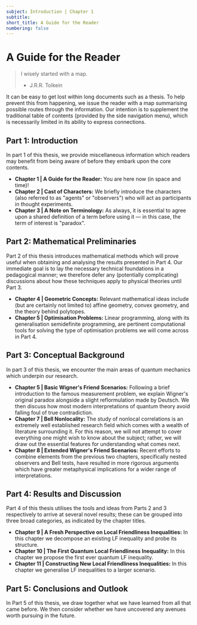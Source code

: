 ```yaml
---
subject: Introduction | Chapter 1
subtitle:
short_title: A Guide for the Reader
numbering: false
---
```


# A Guide for the Reader

> I wisely started with a map.
> - J.R.R. Tolkein

It can be easy to get lost within long documents such as a thesis. To help prevent this from happening, we issue the reader with a map summarising possible routes through the information. Our intention is to supplement the traditional table of contents (provided by the side navigation menu), which is necessarily limited in its ability to express connections.

## **Part 1: Introduction**

In part 1 of this thesis, we provide miscellaneous information which readers may benefit from being aware of before they embark upon the core contents.

- **Chapter 1 | A Guide for the Reader:**  You are here now (in space and time)!
- **Chapter 2 | Cast of Characters:** We briefly introduce the characters (also referred to as "agents" or "observers") who will act as participants in thought experiments.
- **Chapter 3 | A Note on Terminology:** As always, it is essential to agree upon a shared definition of a term before using it — in this case, the term of interest is "paradox".

## **Part 2: Mathematical Preliminaries**

Part 2 of this thesis introduces mathematical methods which will prove useful when obtaining and analysing the results presented in Part 4. Our immediate goal is to lay the necessary technical foundations in a pedagogical manner; we therefore defer any (potentially complicating) discussions about how these techniques apply to physical theories until Part 3.

- **Chapter 4 | Geometric Concepts:**  Relevant mathematical ideas include (but are certainly not limited to) affine geometry, convex geometry, and the theory behind polytopes. 
- **Chapter 5 | Optimisation Problems:**  Linear programming, along with its generalisation semidefinite programming, are pertinent computational tools for solving the type of optimisation problems we will come across in Part 4.

## **Part 3: Conceptual Background**

In part 3 of this thesis, we encounter the main areas of quantum mechanics which underpin our research.

- **Chapter 5 | Basic Wigner's Friend Scenarios:** Following a brief introduction to the famous measurement problem, we explain Wigner's original paradox alongside a slight reflormulation made by Deutsch. We then discuss how most modern interpretations of quantum theory avoid falling foul of true contradiction.
- **Chapter 7 | Bell Nonlocality:** The study of nonlocal correlations is an extremely well established research field which comes with a wealth of literature surrounding it. For this reason,
we will not attempt to cover everything one might wish to know about the subject; rather, we will draw out the essential features for understanding what comes next.
- **Chapter 8 | Extended Wigner's Friend Scenarios:**  Recent efforts to combine elements from the previous two chapters, specifically nested observers and Bell tests, have resulted in more rigorous arguments which have greater metaphysical implications for a wider range of interpretations.

## **Part 4: Results and Discussion**

Part 4 of this thesis utilises the tools and ideas from Parts 2 and 3 respectively to arrive at several novel results; these can be grouped into three broad categories, as indicated by the chapter titles.

- **Chapter 9 | A Fresh Perspective on Local Friendliness Inequalities:** In this chapter we decompose an existing LF inequality and probe its structure.
- **Chapter 10 | The First Quantum Local Friendliness Inequality:** In this chapter we propose the first ever quantum LF inequality.
- **Chapter 11 | Constructing New Local Friendliness Inequalities:** In this chapter we generalise LF inequalities to a larger scenario.

## **Part 5: Conclusions and Outlook**

In Part 5 of this thesis, we draw together what we have learned from all that came before. We then consider whether we have uncovered any avenues worth pursuing in the future.
